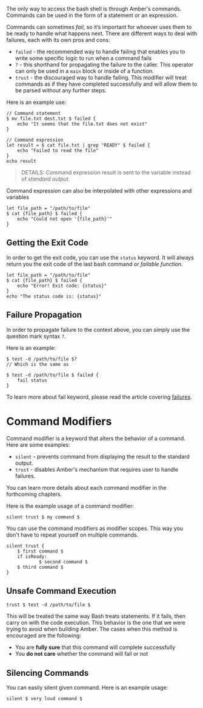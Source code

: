 The only way to access the bash shell is through Amber's commands. Commands can be used in the form of a statement or an expression.

Commands can sometimes _fail_, so it’s important for whoever uses them to be ready to handle what happens next. There are different ways to deal with failures, each with its own pros and cons:
- `failed` - the recommended way to handle failing that enables you to write some specific logic to run when a command fails
- `?` - this shorthand for propagating the failure to the caller. This operator can only be used in a `main` block or inside of a function.
- `trust` - the discouraged way to handle failing. This modifier will treat commands as if they have completed successfully and will allow them to be parsed without any further steps.

Here is an example use:

```ab
// Command statement
$ mv file.txt dest.txt $ failed {
    echo "It seems that the file.txt does not exist"
}

// Command expression
let result = $ cat file.txt | grep "READY" $ failed {
    echo "Failed to read the file"
}
echo result
```

> DETAILS: Command expression result is sent to the variable instead of _standard output_.

Command expression can also be interpolated with other expressions and variables

```ab
let file_path = "/path/to/file"
$ cat {file_path} $ failed {
    echo "Could not open '{file_path}'"
}
```

## Getting the Exit Code

In order to get the exit code, you can use the `status` keyword. It will always return you the exit code of the last bash command or *failable function*.

```ab
let file_path = "/path/to/file"
$ cat {file_path} $ failed {
    echo "Error! Exit code: {status}"
}
echo "The status code is: {status}"
```

## Failure Propagation

In order to propagate failure to the context above, you can simply use the question mark syntax `?`.

Here is an example:

```ab
$ test -d /path/to/file $?
// Which is the same as

$ test -d /path/to/file $ failed {
    fail status
}
```

To learn more about fail keyword, please read the article covering [failures](/basic_syntax/functions#failing).

# Command Modifiers

Command modifier is a keyword that alters the behavior of a command. Here are some examples:
- `silent` - prevents command from displaying the result to the standard output.
- `trust` - disables Amber's mechanism that requires user to handle failures.

You can learn more details about each command modifier in the forthcoming chapters.

Here is the example usage of a command modifier:

```ab
silent trust $ my command $
```

You can use the command modifiers as modifier scopes. This way you don't have to repeat yourself on multiple commands.

```ab
silent trust {
    $ first command $
    if isReady:
            $ second command $
    $ third command $
}
```

## Unsafe Command Execution

```ab
trust $ test -d /path/to/file $
```

This will be treated the same way Bash treats statements. If it fails, then carry on with the code execution. This behavior is the one that we were trying to avoid when building Amber. The cases when this method is encouraged are the following:

- You are **fully sure** that this command will complete successfully
- You **do not care** whether the command will fail or not

## Silencing Commands

You can easily silent given command. Here is an example usage:

```ab
silent $ very loud command $
```
